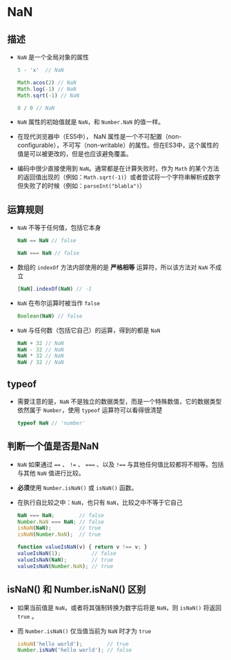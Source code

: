 # NaN

## 描述

  - `NaN` 是一个全局对象的属性

    ```javascript
    5 - 'x'  // NaN

    Math.acos(2) // NaN
    Math.log(-1) // NaN
    Math.sqrt(-1) // NaN

    0 / 0 // NaN
    ```

  - `NaN` 属性的初始值就是 `NaN`，和 `Number.NaN` 的值一样。

  - 在现代浏览器中（ES5中）， NaN 属性是一个不可配置（non-configurable），不可写（non-writable）的属性。但在ES3中，这个属性的值是可以被更改的，但是也应该避免覆盖。

  - 编码中很少直接使用到 `NaN`。通常都是在计算失败时，作为 `Math` 的某个方法的返回值出现的（例如：`Math.sqrt(-1)`）或者尝试将一个字符串解析成数字但失败了的时候（例如：`parseInt("blabla")`）

## 运算规则

  - `NaN` 不等于任何值，包括它本身

    ```javascript
    NaN == NaN // false

    NaN === NaN // false
    ```

  - 数组的 `indexOf` 方法内部使用的是 **严格相等** 运算符，所以该方法对 `NaN` 不成立

    ```javascript
    [NaN].indexOf(NaN) // -1
    ```

  - `NaN` 在布尔运算时被当作 `false`

    ```javascript
    Boolean(NaN) // false
    ```

  - `NaN` 与任何数（包括它自己）的运算，得到的都是 `NaN`

    ```javascript
    NaN + 32 // NaN
    NaN - 32 // NaN
    NaN * 32 // NaN
    NaN / 32 // NaN
    ```

## typeof

  - 需要注意的是，`NaN` 不是独立的数据类型，而是一个特殊数值，它的数据类型依然属于 `Number`，使用 `typeof` 运算符可以看得很清楚

    ```javascript
    typeof NaN // 'number'
    ```

## 判断一个值是否是NaN

  - `NaN` 如果通过 `==` 、 `!=` 、 `===` 、以及 `!==` 与其他任何值比较都将不相等。包括与其他 `NaN` 值进行比较。

  - **必须**使用 `Number.isNaN()` 或 `isNaN()` 函数。

  - 在执行自比较之中：`NaN`，也只有 `NaN`，比较之中不等于它自己

    ```javascript
    NaN === NaN;        // false
    Number.NaN === NaN; // false
    isNaN(NaN);         // true
    isNaN(Number.NaN);  // true

    function valueIsNaN(v) { return v !== v; }
    valueIsNaN(1);          // false
    valueIsNaN(NaN);        // true
    valueIsNaN(Number.NaN); // true
    ```

## isNaN() 和 Number.isNaN() 区别

  - 如果当前值是 `NaN`，或者将其强制转换为数字后将是 `NaN`，则 `isNaN()` 将返回 `true` 。

  - 而 `Number.isNaN()` 仅当值当前为 `NaN` 时才为 `true`&#x20;

    ```javascript
    isNaN('hello world');        // true
    Number.isNaN('hello world'); // false
    ```
